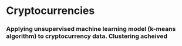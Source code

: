 # Cryptocurrencies

### Applying unsupervised machine learning model (k-means algorithm) to cryptocurrency data. Clustering acheived
